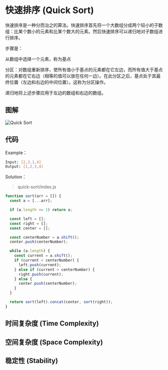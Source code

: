 # 快速排序 (Quick Sort)

快速排序是一种分而治之的算法。快速排序首先将一个大数组分成两个较小的子数组：比某个数小的元素和比某个数大的元素。然后快速排序可以递归地对子数组进行排序。

步骤是：

从数组中选择一个元素，称为基点

分区：对数组重新排序，使所有值小于基点的元素都在它左边，而所有值大于基点的元素都在它右边（相等的值可以放在任何一边）。在此分区之后，基点处于其最终位置（左边和右边的中间位置）。这称为分区操作。

递归地将上述步骤应用于左边的数组和右边的数组。

## 图解

![Quick Sort](https://camo.githubusercontent.com/9d156a36ab19a3ae2dfbabc70daaaa074fddfaac233f6d0bfce45b8d07ad5289/68747470733a2f2f75706c6f61642e77696b696d656469612e6f72672f77696b6970656469612f636f6d6d6f6e732f362f36612f536f7274696e675f717569636b736f72745f616e696d2e676966)

## 代码

Example：

``` bash
Input: [2,3,1,4]
Output: [1,2,3,4]
```

Solution：

> quick-sort/index.js

``` js
function sort(arr = []) {
  const a = [...arr];

  if (a.length <= 1) return a;

  const left = [];
  const right = [];
  const center = [];

  const centerNumber = a.shift();
  center.push(centerNumber);

  while (a.length) {
    const current = a.shift();
    if (current < centerNumber) {
      left.push(current);
    } else if (current > centerNumber) {
      right.push(current);
    } else {
      center.push(centerNumber);
    }
  }

  return sort(left).concat(center, sort(right));
}
```

## 时间复杂度 (Time Complexity)

## 空间复杂度 (Space Complexity)

## 稳定性 (Stability)
